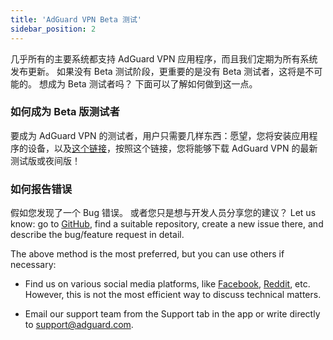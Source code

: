 ```yaml
---
title: 'AdGuard VPN Beta 测试'
sidebar_position: 2
---
```


几乎所有的主要系统都支持 AdGuard VPN 应用程序，而且我们定期为所有系统发布更新。 如果没有 Beta 测试阶段，更重要的是没有 Beta 测试者，这将是不可能的。 想成为 Beta 测试者吗？ 下面可以了解如何做到这一点。

### 如何成为 Beta 版测试者

要成为 AdGuard VPN 的测试者，用户只需要几样东西：愿望，您将安装应用程序的设备，以及[这个链接](https://adguard-vpn.com/en/beta.html)，按照这个链接，您将能够下载 AdGuard VPN 的最新测试版或夜间版！

### 如何报告错误

假如您发现了一个 Bug 错误。 或者您只是想与开发人员分享您的建议？ Let us know: go to [GitHub](https://github.com/AdguardTeam/), find a suitable repository, create a new issue there, and describe the bug/feature request in detail.

The above method is the most preferred, but you can use others if necessary:

- Find us on various social media platforms, like [Facebook](https://www.facebook.com/AdguardEn/), [Reddit](https://www.reddit.com/r/Adguard/), etc. However, this is not the most efficient way to discuss technical matters.

- Email our support team from the Support tab in the app or write directly to [support@adguard.com](mailto:support@adguard.com).
